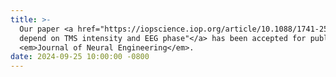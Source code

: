 ```yaml
---
title: >-
  Our paper <a href="https://iopscience.iop.org/article/10.1088/1741-2552/ad7f87/meta" >"TMS-induced phase resets 
  depend on TMS intensity and EEG phase"</a> has been accepted for publication in the 
  <em>Journal of Neural Engineering</em>.
date: 2024-09-25 10:00:00 -0800
---
```

